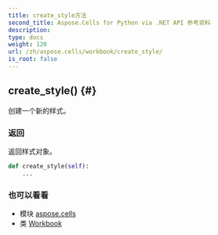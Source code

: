 ```yaml
---
title: create_style方法
second_title: Aspose.Cells for Python via .NET API 参考资料
description:
type: docs
weight: 120
url: /zh/aspose.cells/workbook/create_style/
is_root: false
---
```

##  create_style() {#}
创建一个新的样式。


### 返回

返回样式对象。


```python
def create_style(self):
    ...
```





### 也可以看看
* 模块 [aspose.cells](../../)
* 类 [Workbook](/cells/python-net/zh/aspose.cells/workbook)

